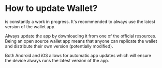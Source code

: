 # How to update Wallet?

is constantly a work in progress. It's recommended to always use the latest version of the wallet app.

Always update the app by downloading it from one of the official resources. Being an open source wallet app means that anyone can replicate the wallet and distribute their own version (potentially modified).

Both Android and iOS allows for automatic app updates which will ensure the device always runs the latest version of the app.
